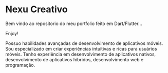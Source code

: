 # Nexu Creativo

Bem vindo ao repositorio do meu portfolio feito em Dart/Flutter...

Enjoy!

Possuo habilidades avançadas de desenvolvimento de aplicativos móveis. Sou especializado em criar experiências intuitivas e ricas para usuários móveis. Tenho experiência em desenvolvimento de aplicativos nativos, desenvolvimento de aplicativos híbridos, desenvolvimento web e programação.